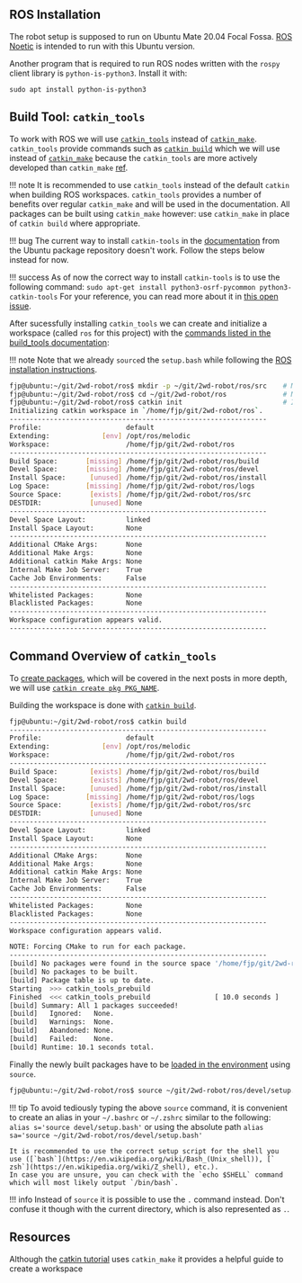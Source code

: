 ## ROS Installation

The robot setup is supposed to run on Ubuntu Mate 20.04 Focal Fossa. [ROS Noetic](http://wiki.ros.org/melodic) is intended to run with this Ubuntu version.

Another program that is required to run ROS nodes written with the `rospy` client library is `python-is-python3`. Install it with:

```console
sudo apt install python-is-python3
```

## Build Tool: `catkin_tools`

To work with ROS we will use [`catkin_tools`](https://catkin-tools.readthedocs.io/en/latest/index.html) 
instead of [`catkin_make`](http://wiki.ros.org/catkin/commands/catkin_make). `catkin_tools` provide commands such as [`catkin build`](https://catkin-tools.readthedocs.io/en/latest/verbs/catkin_build.html) which we will use instead of [`catkin_make`](https://wiki.ros.org/catkin/commands/catkin_make) because the `catkin_tools` are more actively developed than `catkin_make`
[ref](https://robotics.stackexchange.com/questions/16604/ros-catkin-make-vs-catkin-build).

!!! note
    It is recommended to use `catkin_tools` instead of the default `catkin` when building ROS workspaces. 
    `catkin_tools` provides a number of benefits over regular `catkin_make` and will be used in the documentation. 
    All packages can be built using `catkin_make` however: use `catkin_make` in place of `catkin build` where appropriate.

!!! bug
    The current way to install `catkin-tools` in the [documentation](https://catkin-tools.readthedocs.io/en/latest/installing.html#installing-on-ubuntu-with-apt-get) 
    from the Ubuntu package repository doesn't work. Follow the steps below instead for now.

!!! success
    As of now the correct way to install `catkin-tools` is to use the following command:
    ```
    sudo apt-get install python3-osrf-pycommon python3-catkin-tools
    ```
    For your reference, you can read more about it in [this open issue](https://github.com/catkin/catkin_tools/issues/594).

After sucessfully installing `catkin_tools` we can create and initialize a workspace (called `ros` for this project) with the [commands listed in the build_tools documentation](https://catkin-tools.readthedocs.io/en/latest/quick_start.html):

!!! note
    Note that we already `source`d the `setup.bash` while following the [ROS installation instructions](http://wiki.ros.org/melodic/Installation/Ubuntu).


```bash
fjp@ubuntu:~/git/2wd-robot/ros$ mkdir -p ~/git/2wd-robot/ros/src    # Make a new workspace and source space
fjp@ubuntu:~/git/2wd-robot/ros$ cd ~/git/2wd-robot/ros              # Navigate to the workspace root
fjp@ubuntu:~/git/2wd-robot/ros$ catkin init                         # Initialize it with a hidden marker file
Initializing catkin workspace in `/home/fjp/git/2wd-robot/ros`.
----------------------------------------------------------------
Profile:                     default
Extending:             [env] /opt/ros/melodic
Workspace:                   /home/fjp/git/2wd-robot/ros
----------------------------------------------------------------
Build Space:       [missing] /home/fjp/git/2wd-robot/ros/build
Devel Space:       [missing] /home/fjp/git/2wd-robot/ros/devel
Install Space:      [unused] /home/fjp/git/2wd-robot/ros/install
Log Space:         [missing] /home/fjp/git/2wd-robot/ros/logs
Source Space:       [exists] /home/fjp/git/2wd-robot/ros/src
DESTDIR:            [unused] None
----------------------------------------------------------------
Devel Space Layout:          linked
Install Space Layout:        None
----------------------------------------------------------------
Additional CMake Args:       None
Additional Make Args:        None
Additional catkin Make Args: None
Internal Make Job Server:    True
Cache Job Environments:      False
----------------------------------------------------------------
Whitelisted Packages:        None
Blacklisted Packages:        None
----------------------------------------------------------------
Workspace configuration appears valid.
----------------------------------------------------------------
```

## Command Overview of `catkin_tools`

To [create packages](https://catkin-tools.readthedocs.io/en/latest/quick_start.html#adding-packages-to-the-workspace), which will be covered in the next posts in more depth, we will use [`catkin create pkg PKG_NAME`](https://catkin-tools.readthedocs.io/en/latest/verbs/catkin_create.html#catkin-create-pkg).

Building the workspace is done with [`catkin build`](https://catkin-tools.readthedocs.io/en/latest/quick_start.html#building-the-workspace).

```bash
fjp@ubuntu:~/git/2wd-robot/ros$ catkin build
----------------------------------------------------------------
Profile:                     default
Extending:             [env] /opt/ros/melodic
Workspace:                   /home/fjp/git/2wd-robot/ros
----------------------------------------------------------------
Build Space:        [exists] /home/fjp/git/2wd-robot/ros/build
Devel Space:        [exists] /home/fjp/git/2wd-robot/ros/devel
Install Space:      [unused] /home/fjp/git/2wd-robot/ros/install
Log Space:         [missing] /home/fjp/git/2wd-robot/ros/logs
Source Space:       [exists] /home/fjp/git/2wd-robot/ros/src
DESTDIR:            [unused] None
----------------------------------------------------------------
Devel Space Layout:          linked
Install Space Layout:        None
----------------------------------------------------------------
Additional CMake Args:       None
Additional Make Args:        None
Additional catkin Make Args: None
Internal Make Job Server:    True
Cache Job Environments:      False
----------------------------------------------------------------
Whitelisted Packages:        None
Blacklisted Packages:        None
----------------------------------------------------------------
Workspace configuration appears valid.

NOTE: Forcing CMake to run for each package.
----------------------------------------------------------------
[build] No packages were found in the source space '/home/fjp/git/2wd-robot/ros/src'
[build] No packages to be built.
[build] Package table is up to date.
Starting  >>> catkin_tools_prebuild
Finished  <<< catkin_tools_prebuild                [ 10.0 seconds ]
[build] Summary: All 1 packages succeeded!
[build]   Ignored:   None.
[build]   Warnings:  None.
[build]   Abandoned: None.
[build]   Failed:    None.
[build] Runtime: 10.1 seconds total.
```

Finally the newly built packages have to be [loaded in the environment](https://catkin-tools.readthedocs.io/en/latest/quick_start.html#loading-the-workspace-environment) using `source`.

```bash
fjp@ubuntu:~/git/2wd-robot/ros$ source ~/git/2wd-robot/ros/devel/setup.bash # Load the workspace's environment
```

!!! tip
    To avoid tediously typing the above `source` command, it is convenient to create an alias in your `~/.bashrc` or `~/.zshrc` similar to the following:
    ```
    alias s='source devel/setup.bash'
    ```
    or using the absolute path
    ```
    alias sa='source ~/git/2wd-robot/ros/devel/setup.bash'
    ```
    
    It is recommended to use the correct setup script for the shell you use ([`bash`](https://en.wikipedia.org/wiki/Bash_(Unix_shell)), [` zsh`](https://en.wikipedia.org/wiki/Z_shell), etc.).
    In case you are unsure, you can check with the `echo $SHELL` command which will most likely output `/bin/bash`.


!!! info
    Instead of `source` it is possible to use the `.` command instead. Don't confuse it though with the current directory, which is also represented as `.`.

## Resources

Although the [catkin tutorial](https://wiki.ros.org/catkin/Tutorials) uses `catkin_make` it provides a helpful guide to create a workspace
